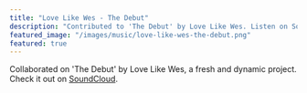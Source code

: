 ```yaml
---
title: "Love Like Wes - The Debut"
description: "Contributed to 'The Debut' by Love Like Wes. Listen on SoundCloud: https://soundcloud.com/love-like-wes/sets/the-debut"
featured_image: "/images/music/love-like-wes-the-debut.png"
featured: true
---
```

Collaborated on 'The Debut' by Love Like Wes, a fresh and dynamic project. Check it out on [SoundCloud](https://soundcloud.com/love-like-wes/sets/the-debut).